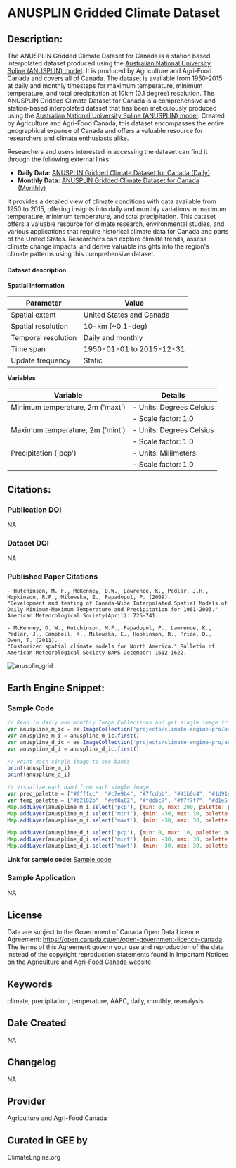 
# ANUSPLIN Gridded Climate Dataset

## Description:

The ANUSPLIN Gridded Climate Dataset for Canada is a station based interpolated dataset produced using the [Australian National University Spline (ANUSPLIN) model](https://support.climateengine.org/article/48-anusplin). It is produced by Agriculture and Agri-Food Canada and covers all of Canada. The dataset is available from 1950-2015 at daily and monthly timesteps for maximum temperature, minimum temperature, and total precipitation at 10km (0.1 degree) resolution. The ANUSPLIN Gridded Climate Dataset for Canada is a comprehensive and station-based interpolated dataset that has been meticulously produced using the [Australian National University Spline (ANUSPLIN) model](https://support.climateengine.org/article/48-anusplin). Created by Agriculture and Agri-Food Canada, this dataset encompasses the entire geographical expanse of Canada and offers a valuable resource for researchers and climate enthusiasts alike.

Researchers and users interested in accessing the dataset can find it through the following external links:
- **Daily Data:** [ANUSPLIN Gridded Climate Dataset for Canada (Daily)](https://cfs.nrcan.gc.ca/projects/3/4)
- **Monthly Data:** [ANUSPLIN Gridded Climate Dataset for Canada (Monthly)](https://cfs.nrcan.gc.ca/projects/3/3)

It provides a detailed view of climate conditions with data available from 1950 to 2015, offering insights into daily and monthly variations in maximum temperature, minimum temperature, and total precipitation. This dataset offers a valuable resource for climate research, environmental studies, and various applications that require historical climate data for Canada and parts of the United States. Researchers can explore climate trends, assess climate change impacts, and derive valuable insights into the region's climate patterns using this comprehensive dataset.

#### **Dataset description**

**Spatial Information**

| Parameter            | Value                         |
|----------------------|-------------------------------|
| Spatial extent       | United States and Canada       |
| Spatial resolution   | 10-km (~0.1-deg)              |
| Temporal resolution  | Daily and monthly             |
| Time span            | 1950-01-01 to 2015-12-31      |
| Update frequency     | Static                        |

**Variables**

| Variable                  | Details                              |
|---------------------------|--------------------------------------|
| Minimum temperature, 2m (‘maxt’) | - Units: Degrees Celsius             |
|                           | - Scale factor: 1.0                  |
| Maximum temperature, 2m (‘mint’) | - Units: Degrees Celsius             |
|                           | - Scale factor: 1.0                  |
| Precipitation ('pcp')    | - Units: Millimeters                 |
|                           | - Scale factor: 1.0                  |

## Citations:

### Publication DOI

NA

### Dataset DOI

NA

### Published Paper Citations

```
- Hutchinson, M. F., McKenney, D.W., Lawrence, K., Pedlar, J.H., Hopkinson, R.F., Milewska, E., Papadopol, P. (2009).
"Development and testing of Canada-Wide Interpolated Spatial Models of Daily Minimum-Maximum Temperature and Precipitation for 1961-2003."
American Meteorological Society(April): 725-741.

- McKenney, D. W., Hutchinson, M.F., Papadopol, P., Lawrence, K., Pedlar, J., Campbell, K., Milewska, E., Hopkinson, R., Price, D., Owen, T. (2011).
"Customized spatial climate models for North America." Bulletin of American Meteorological Society-BAMS December: 1612-1622.
```

![anusplin_grid](https://github.com/samapriya/awesome-gee-community-datasets/assets/6677629/ab19fbdd-9a26-4cb5-96ef-e3f2c2feacc8)

## Earth Engine Snippet:

### Sample Code

```js
// Read in daily and monthly Image Collections and get single image from each collection
var anuspline_m_ic = ee.ImageCollection('projects/climate-engine-pro/assets/ce-anusplin-monthly')
var anuspline_m_i = anuspline_m_ic.first()
var anuspline_d_ic = ee.ImageCollection('projects/climate-engine-pro/assets/ce-anusplin-daily')
var anuspline_d_i = anuspline_d_ic.first()

// Print each single image to see bands
print(anuspline_m_i)
print(anuspline_d_i)

// Visualize each band from each single image
var prec_palette = ["#ffffcc", "#c7e9b4", "#7fcdbb", "#41b6c4", "#1d91c0", "#225ea8", "#0c2c84"]
var temp_palette = ["#b2182b", "#ef8a62", "#fddbc7", "#f7f7f7", "#d1e5f0", "#67a9cf", "#2166ac"].reverse()
Map.addLayer(anuspline_m_i.select('pcp'), {min: 0, max: 200, palette: prec_palette}, 'pcp, monthly')
Map.addLayer(anuspline_m_i.select('mint'), {min: -30, max: 30, palette: temp_palette}, 'mint, monthly')
Map.addLayer(anuspline_m_i.select('maxt'), {min: -30, max: 30, palette: temp_palette}, 'maxt, monthly')

Map.addLayer(anuspline_d_i.select('pcp'), {min: 0, max: 10, palette: prec_palette}, 'pcp, daily')
Map.addLayer(anuspline_d_i.select('mint'), {min: -30, max: 30, palette: temp_palette}, 'mint, daily')
Map.addLayer(anuspline_d_i.select('maxt'), {min: -30, max: 30, palette: temp_palette}, 'maxt, daily')
```


**Link for sample code:** [Sample code](https://code.earthengine.google.com/?scriptPath=users/sat-io/awesome-gee-catalog-examples:weather-climate/ANUSPLIN-GRID)

### Sample Application

NA

## License

Data are subject to the Government of Canada Open Data Licence Agreement: https://open.canada.ca/en/open-government-licence-canada. The terms of this Agreement govern your use and reproduction of the data instead of the copyright reproduction statements found in Important Notices on the Agriculture and Agri-Food Canada website.

## Keywords

climate, precipitation, temperature, AAFC, daily, monthly, reanalysis

## Date Created

NA

## Changelog

NA

## Provider

Agriculture and Agri-Food Canada

## Curated in GEE by
ClimateEngine.org
